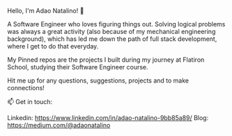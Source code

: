 Hello, I'm Adao Natalino! 👋

A Software Engineer who loves figuring things out. Solving logical problems was always a great activity (also because of my mechanical engineering background), which has led me down the path of full stack development, where I get to do that everyday.

My Pinned repos are the projects I built during my journey at Flatiron School, studying their Software Engineer course.

Hit me up for any questions, suggestions, projects and to make connections!

📫 Get in touch:

Linkedin: https://www.linkedin.com/in/adao-natalino-9bb85a89/
Blog: https://medium.com/@adaonatalino



